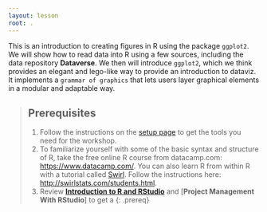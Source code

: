 ```yaml
---
layout: lesson
root: .
---
```


This is an introduction to creating figures in R using the package `ggplot2`. We will show how to read data into R using a few sources, including the data repository **Dataverse**. We then will introduce `ggplot2`, which we think provides an elegant and lego-like way to provide an introduction to dataviz. It implements a `grammar of graphics` that lets users layer graphical elements in a modular and adaptable way.

> ## Prerequisites
>
> 1. Follow the instructions on the [setup page](setup/) to get the tools you need for the workshop.
> 1. To familiarize yourself with some of the basic syntax and structure of R, take the free online R course from datacamp.com:  <https://www.datacamp.com/>. You can also learn R from within R with a tutorial called [Swirl](http://swirlstats.com/).  Follow the instructions here: <http://swirlstats.com/students.html>.
> 3. Review [**Introduction to R and RStudio**](https://ucla-data-archive.github.io/am7-fsci-data-viz/01-rstudio-intro/) and [**Project Management With RStudio**] to get a
{: .prereq}
